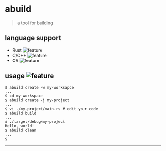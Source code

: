 # abuild

> a tool for building

## language support

- Rust ![feature]
- C/C++ ![feature]
- C# ![feature]

## usage ![feature]

```shell
$ abuild create -w my-worksapce
...
$ cd my-workspace
$ abuild create -j my-project
...
$ vi ./my-project/main.rs # edit your code
$ abuild build
...
$ ./target/debug/my-project
Hello, world!
$ abuild clean
...
$ 
```

---


[note]: https://img.shields.io/badge/note-orange.svg?color=ddbb00

[bug]: https://img.shields.io/badge/bug-red.svg

[feature]: https://img.shields.io/badge/feature-orange.svg